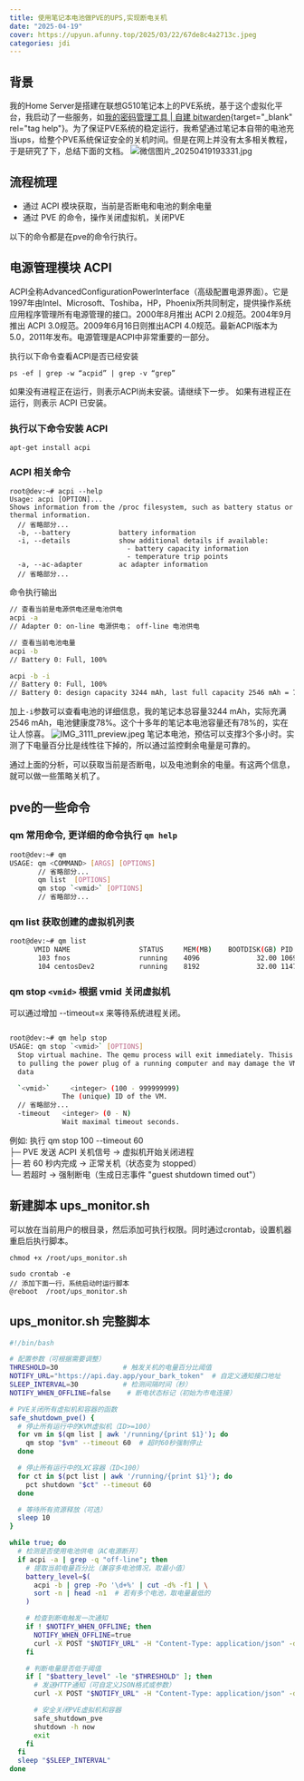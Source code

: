 ```yaml
---
title: 使用笔记本电池做PVE的UPS,实现断电关机
date: "2025-04-19"
cover: https://upyun.afunny.top/2025/03/22/67de8c4a2713c.jpeg
categories: jdi
---
```

## 背景
我的Home Server是搭建在联想G510笔记本上的PVE系统，基于这个虚拟化平台，我启动了一些服务，如[我的密码管理工具 | 自建 bitwarden](/bitwarden){target="_blank" rel="tag help"}。为了保证PVE系统的稳定运行，我希望通过笔记本自带的电池充当ups，给整个PVE系统保证安全的关机时间。但是在网上并没有太多相关教程， 于是研究了下，总结下面的文档。
![微信图片_20250419193331.jpg](https://upyun.afunny.top/2025/04/19/68038a244bb4e.jpg)

## 流程梳理
- 通过 ACPI 模块获取，当前是否断电和电池的剩余电量
- 通过 PVE 的命令，操作关闭虚拟机，关闭PVE

以下的命令都是在pve的命令行执行。
## 电源管理模块 ACPI
ACPI全称AdvancedConfigurationPowerInterface（高级配置电源界面）。它是1997年由Intel、Microsoft、Toshiba，HP，Phoenix所共同制定，提供操作系统应用程序管理所有电源管理的接口。2000年8月推出 ACPI 2.0规范。2004年9月推出 ACPI 3.0规范。2009年6月16日则推出ACPI 4.0规范。最新ACPI版本为5.0，2011年发布。电源管理是ACPI中非常重要的一部分。

执行以下命令查看ACPI是否已经安装
```
ps -ef | grep -w “acpid” | grep -v “grep”
```
如果没有进程正在运行，则表示ACPI尚未安装。请继续下一步。
如果有进程正在运行，则表示 ACPI 已安装。

### 执行以下命令安装 ACPI
```shell
apt-get install acpi
```

### ACPI 相关命令

```shell
root@dev:~# acpi --help
Usage: acpi [OPTION]...
Shows information from the /proc filesystem, such as battery status or
thermal information.
  // 省略部分...
  -b, --battery            battery information
  -i, --details            show additional details if available:
                             - battery capacity information
                             - temperature trip points
  -a, --ac-adapter         ac adapter information
  // 省略部分...
```
命令执行输出
```bash
// 查看当前是电源供电还是电池供电
acpi -a
// Adapter 0: on-line 电源供电； off-line 电池供电

// 查看当前电池电量
acpi -b 
// Battery 0: Full, 100%

acpi -b -i
// Battery 0: Full, 100%
// Battery 0: design capacity 3244 mAh, last full capacity 2546 mAh = 78%
```
加上`-i`参数可以查看电池的详细信息，我的笔记本总容量3244 mAh，实际充满2546 mAh，电池健康度78%。这个十多年的笔记本电池容量还有78%的，实在让人惊喜。
![IMG_3111_preview.jpeg](https://upyun.afunny.top/2025/04/19/68037a58516a7.jpeg)
笔记本电池，预估可以支撑3个多小时。实测了下电量百分比是线性往下掉的，所以通过监控剩余电量是可靠的。

通过上面的分析，可以获取当前是否断电，以及电池剩余的电量。有这两个信息，就可以做一些策略关机了。

## pve的一些命令


### qm 常用命令, 更详细的命令执行 `qm help`
```bash
root@dev:~# qm 
USAGE: qm <COMMAND> [ARGS] [OPTIONS]
       // 省略部分...
       qm list  [OPTIONS]
       qm stop `<vmid>` [OPTIONS]
       // 省略部分...

```

### qm list 获取创建的虚拟机列表

```bash
root@dev:~# qm list
      VMID NAME                 STATUS     MEM(MB)    BOOTDISK(GB) PID       
       103 fnos                 running    4096              32.00 1069      
       104 centosDev2           running    8192              32.00 1147
```

### qm stop `<vmid>` 根据 vmid 关闭虚拟机
可以通过增加 --timeout=x 来等待系统进程关闭。

```bash

root@dev:~# qm help stop 
USAGE: qm stop `<vmid>` [OPTIONS]
  Stop virtual machine. The qemu process will exit immediately. Thisis akin
  to pulling the power plug of a running computer and may damage the VM
  data

  `<vmid>`     <integer> (100 - 999999999)
             The (unique) ID of the VM.
  // 省略部分...
  -timeout   <integer> (0 - N)
             Wait maximal timeout seconds.
```
例如: 执行 qm stop 100 --timeout 60  
├─ PVE 发送 ACPI 关机信号 → 虚拟机开始关闭进程  
├─ 若 60 秒内完成 → 正常关机（状态变为 stopped）  
└─ 若超时 → 强制断电（生成日志事件 "guest shutdown timed out"）
## 新建脚本 ups_monitor.sh
可以放在当前用户的根目录，然后添加可执行权限。同时通过crontab，设置机器重启后执行脚本。
```
chmod +x /root/ups_monitor.sh

sudo crontab -e
// 添加下面一行，系统启动时运行脚本
@reboot  /root/ups_monitor.sh
```
## ups_monitor.sh 完整脚本

```bash
#!/bin/bash

# 配置参数（可根据需要调整）
THRESHOLD=30                # 触发关机的电量百分比阈值
NOTIFY_URL="https://api.day.app/your_bark_token"  # 自定义通知接口地址
SLEEP_INTERVAL=30           # 检测间隔时间（秒）
NOTIFY_WHEN_OFFLINE=false    # 断电状态标记（初始为市电连接）

# PVE关闭所有虚拟机和容器的函数
safe_shutdown_pve() {
  # 停止所有运行中的KVM虚拟机（ID>=100）
  for vm in $(qm list | awk '/running/{print $1}'); do
    qm stop "$vm" --timeout 60  # 超时60秒强制停止
  done

  # 停止所有运行中的LXC容器（ID<100）
  for ct in $(pct list | awk '/running/{print $1}'); do
    pct shutdown "$ct" --timeout 60
  done

  # 等待所有资源释放（可选）
  sleep 10
}

while true; do
  # 检测是否使用电池供电（AC电源断开）
  if acpi -a | grep -q "off-line"; then
    # 提取当前电量百分比（兼容多电池情况，取最小值）
    battery_level=$(
      acpi -b | grep -Po '\d+%' | cut -d% -f1 | \
      sort -n | head -n1  # 若有多个电池，取电量最低的
    )

    # 检查到断电触发一次通知
    if ! $NOTIFY_WHEN_OFFLINE; then
      NOTIFY_WHEN_OFFLINE=true
      curl -X POST "$NOTIFY_URL" -H "Content-Type: application/json" -d "{  \"title\": \"断电了，当前电量${battery_level}%\"}" --connect-timeout 10
    fi

    # 判断电量是否低于阈值
    if [ "$battery_level" -le "$THRESHOLD" ]; then
      # 发送HTTP通知（可自定义JSON格式或参数）
      curl -X POST "$NOTIFY_URL" -H "Content-Type: application/json" -d "{  \"title\": \"断电了，当前电量${battery_level}%，触发安全关机\"}" --connect-timeout 10

      # 安全关闭PVE虚拟机和容器
      safe_shutdown_pve
      shutdown -h now
      exit
    fi
  fi
  sleep "$SLEEP_INTERVAL"
done
```

